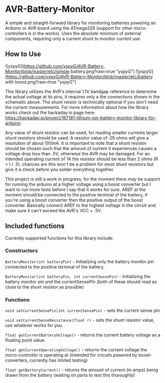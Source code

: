# AVR-Battery-Monitor
A simple and straight-forward library for monitoring batteries powering an Arduino or AVR board using the ATmega328 (support for other micro-controllers is in the works). Uses the absolute minimum of external components, requiring only a current shunt to monitor current use. 

## How to Use

![yspyG](https://github.com/yspyG/AVR-Battery-Monitor/blob/master/etc/simple battery.png?raw=true "yspyG")
![yspyG](https://github.com/yspyG/AVR-Battery-Monitor/blob/master/etc/battery with boost.png?raw=true "yspyG")

This library utilizes the AVR's internal 1.1V bandgap reference to determine the actual voltage at its pins, it requires only a the connections shown in the schematic above. The shunt reistor is technically optional if you don't need the current measurements. For more information about how the library works check out the hackaday.io page here: https://hackaday.io/project/167181-lithium-ion-battery-monitor-library-for-arduino

Any value of shunt resistor can be used, for reading smaller currents larger shunt resistors should be used. A resistor value of .05 ohms will give a resolution of about 100mA. It is important to note that a shunt resistor should be chosen such that the amount of current it experiences causes a voltage drop less than .5V, otherwise the AVR may be damaged. For an intended operating current of 1A the resistor should be less than 2 ohms (R < I / .5), chances are this won't be a problem for most shunt resistors but give it a check before you solder everything together. 

This project is still a work in progress, for the moment there _may_ be support for running the arduino at a higher voltage using a boost converter but I want to run more tests before I say that it works for sure. AREF at the moment should be connected to the positive terminal of the battery, if you're using a boost converter then the positive output of the boost converter. Basically connect AREF to the highest voltage in the circuit and make sure it can't exceed the AVR's VCC + .5V. 

## Included functions

Currently supported functions for this library include: 

### Constructors 

`BatteryMonitor(int batteryPin)` - Initializing only the battery monitor pin connected to the positive terminal of the battery. 

`BatteryMonitor(int batteryPin, int currentSensePin)` - Initializing the battery monitor pin and the currentSensePin (both of these should read as close to the shunt resistor as possible)

### Functions

`void setCurrentSensePin(int currentSensePin)` - sets the current sense pin

`void setCurrentSenseResistance(float r)` - sets the shunt resistor value, use whatever works for you. 

`float getCurrentBatteryVoltage()` - returns the current battery voltage as a floating point value.

`float getCurrentOperatingVoltage()` - returns the current voltage the micro-controller is operating at (intended for circuits powered by boost-converters, currently has limited testing)

`float getBatteryCurrent()` - returns the amount of current (in amps) being drawn from the battery (waiting on parts to test this thoroughly) 
